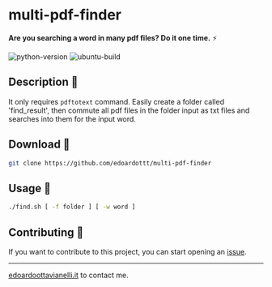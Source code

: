 # multi-pdf-finder

**Are you searching a word in many pdf files? Do it one time.** ⚡

![python-version](https://github.com/edoardottt/images/blob/main/multi-pdf-finder/python-version.svg)
![ubuntu-build](https://github.com/edoardottt/images/blob/main/multi-pdf-finder/ubuntu-build.svg)


Description 🔦 
-------

It only requires `pdftotext` command.
Easily create a folder called 'find_result', then commute all pdf files in the folder input as txt files and searches into them for the input word.

Download 📡
-------

```bash
git clone https://github.com/edoardottt/multi-pdf-finder
```

Usage 🚀
--------

```bash
./find.sh [ -f folder ] [ -w word ]
```

Contributing 🤝
------
If you want to contribute to this project, you can start opening an [issue](https://github.com/edoardottt/multi-pdf-finder/issues).

---------

[edoardoottavianelli.it](https://www.edoardoottavianelli.it/) to contact me.

